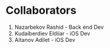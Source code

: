 # Collaborators
1) Nazarbekov Rashid - Back end Dev
2) Kudaiberdiev Eldiiar - iOS Dev
3) Aitanov Adilet - iOS Dev
